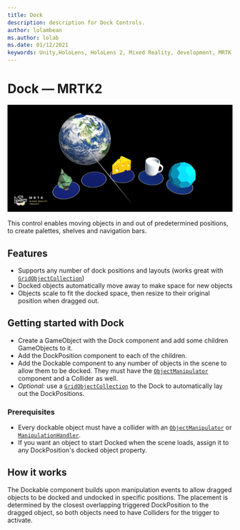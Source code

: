 ```yaml
---
title: Dock
description: description for Dock Controls.
author: lolambean
ms.author: lolab 
ms.date: 01/12/2021
keywords: Unity,HoloLens, HoloLens 2, Mixed Reality, development, MRTK,
---
```


# Dock &#8212; MRTK2

![Dock](../images/dock/MRTK_UX_Dock_Main.png)

This control enables moving objects in and out of predetermined positions, to create palettes, shelves and navigation bars.

## Features

- Supports any number of dock positions and layouts (works great with [`GridObjectCollection`](xref:Microsoft.MixedReality.Toolkit.Utilities.GridObjectCollection?view=mixed-reality-toolkit-unity-2020-dotnet-2.8.0&preserve-view=true))
- Docked objects automatically move away to make space for new objects
- Objects scale to fit the docked space, then resize to their original position when dragged out.

## Getting started with Dock

- Create a GameObject with the Dock component and add some children GameObjects to it.
- Add the DockPosition component to each of the children.
- Add the Dockable component to any number of objects in the scene to allow them to be docked. They must have the [`ObjectManipulator`](xref:Microsoft.MixedReality.Toolkit.UI.ObjectManipulator?view=mixed-reality-toolkit-unity-2020-dotnet-2.8.0&preserve-view=true) component and a Collider as well.
- *Optional:* use a [`GridObjectCollection`](xref:Microsoft.MixedReality.Toolkit.Utilities.GridObjectCollection?view=mixed-reality-toolkit-unity-2020-dotnet-2.8.0&preserve-view=true) to the Dock to automatically lay out the DockPositions.

### Prerequisites

- Every dockable object must have a collider with an [`ObjectManipulator`](xref:Microsoft.MixedReality.Toolkit.UI.ObjectManipulator?view=mixed-reality-toolkit-unity-2020-dotnet-2.8.0&preserve-view=true) or [`ManipulationHandler`](xref:Microsoft.MixedReality.Toolkit.UI.ManipulationHandler?view=mixed-reality-toolkit-unity-2020-dotnet-2.8.0&preserve-view=true).
- If you want an object to start Docked when the scene loads, assign it to any DockPosition's docked object property.

## How it works

The Dockable component builds upon manipulation events to allow dragged objects to be docked and undocked in specific positions. The placement is determined by the closest overlapping triggered DockPosition to the dragged object, so both objects need to have Colliders for the trigger to activate.
